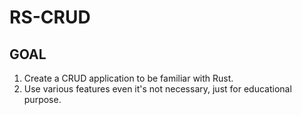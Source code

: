 # RS-CRUD

## GOAL
1. Create a CRUD application to be familiar with Rust.
2. Use various features even it's not necessary, just for educational purpose.

